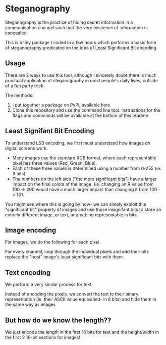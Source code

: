 # Steganography

Steganography is the practice of hiding secret information in a communication channel such that the very existence of information is concealed.

This is a tiny package I coded in a few hours which performs a basic form of steganography predicated on the idea of Least Significant Bit encoding.

## Usage
There are 2 ways to use this tool, although I sincerely doubt there is much practical application of steganography in *most* people's daily lives, outside of a fun party trick.

The methods:
1. I put together a package on PyPi, available here.
2. Clone this repository and use the command line tool. Instructions for the flags and commands will be available at the bottom of this readme

## Least Signifant Bit Encoding

To understand LSB encoding, we first must understand how images on digital screens work. 
- Many images use the standard RGB format, where each representable pixel has three values (Red, Green, Blue). 
- Each of these three values is determined using a number from 0-255 (ie. 8 bits)
- The numbers on the left side ("the more significant bits") have a larger impact on the final colors of the image. (ie. changing an R value from 100 -> 200 would have a much larger impact than changing it from 100 -> 101.

You might see where this is going by now- we can simply exploit this "significant bit" property of images and use those insignifant bits to store an entirely different image, or text, or anything representable in bits.

## Image encoding
For images, we do the following for each pixel.

For every channel, loop through the individual pixels and add their bits replace the "host" image's least significant bits with them. 

## Text encoding
We perform a very similar process for text.

Instead of encoding the pixels, we convert the text to their binary representation (ie. their ASCII value equivalent- in 8 bits) and hide them in the same way as images

## But how do we know the length??
We just encode the length in the first 16 bits for text and the height/width in the first 2 16-bit sections for images!

